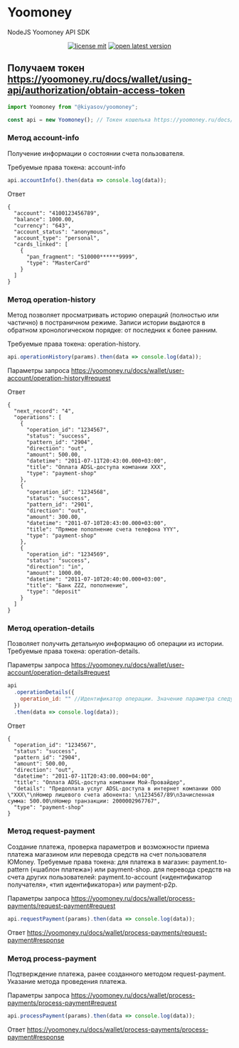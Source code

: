 # Yoomoney

NodeJS Yoomoney API SDK

<p align="center">
  <a href="LICENSE"><img src="https://img.shields.io/npm/l/@kiyasov/yoomoney?maxAge=3600" alt="license mit"></a>
  <a href="https://npmjs.com/package/@kiyasov/yoomoney"><img src="https://img.shields.io/npm/v/@kiyasov/yoomoney/latest.svg?maxAge=3600" alt="open latest version"></a>
</p>

## Получаем токен https://yoomoney.ru/docs/wallet/using-api/authorization/obtain-access-token

```javascript
import Yoomoney from "@kiyasov/yoomoney";

const api = new Yoomoney(); // Токен кошелька https://yoomoney.ru/docs/wallet/using-api/authorization/obtain-access-token
```

### Метод account-info

Получение информации о состоянии счета пользователя.

Требуемые права токена: account-info

```javascript
api.accountInfo().then(data => console.log(data));
```

Ответ

```
{
  "account": "4100123456789",
  "balance": 1000.00,
  "currency": "643",
  "account_status": "anonymous",
  "account_type": "personal",
  "cards_linked": [
    {
      "pan_fragment": "510000******9999",
      "type": "MasterCard"
    }
  ]
}
```

### Метод operation-history

Метод позволяет просматривать историю операций (полностью или частично) в постраничном режиме. Записи истории выдаются в обратном хронологическом порядке: от последних к более ранним.

Требуемые права токена: operation-history.

```javascript
api.operationHistory(params).then(data => console.log(data));
```

Параметры запроса https://yoomoney.ru/docs/wallet/user-account/operation-history#request

Ответ

```
{
  "next_record": "4",
  "operations": [
    {
      "operation_id": "1234567",
      "status": "success",
      "pattern_id": "2904",
      "direction": "out",
      "amount": 500.00,
      "datetime": "2011-07-11T20:43:00.000+03:00",
      "title": "Оплата ADSL-доступа компании XXX",
      "type": "payment-shop"
    },
    {
      "operation_id": "1234568",
      "status": "success",
      "pattern_id": "2901",
      "direction": "out",
      "amount": 300.00,
      "datetime": "2011-07-10T20:43:00.000+03:00",
      "title": "Прямое пополнение счета телефона YYY",
      "type": "payment-shop"
    },
    {
      "operation_id": "1234569",
      "status": "success",
      "direction": "in",
      "amount": 1000.00,
      "datetime": "2011-07-10T20:40:00.000+03:00",
      "title": "Банк ZZZ, пополнение",
      "type": "deposit"
    }
  ]
}
```

### Метод operation-details

Позволяет получить детальную информацию об операции из истории.
Требуемые права токена: operation-details.

Параметры запроса https://yoomoney.ru/docs/wallet/user-account/operation-details#request

```javascript
api
  .operationDetails({
    operation_id: "" //Идентификатор операции. Значение параметра следует указывать как значение параметра operation_id ответа метода operation-history или значение поля payment_id ответа метода process-payment, если запрашивается история счета плательщика.
  })
  .then(data => console.log(data));
```

Ответ

```
{
  "operation_id": "1234567",
  "status": "success",
  "pattern_id": "2904",
  "amount": 500.00,
  "direction": "out",
  "datetime": "2011-07-11T20:43:00.000+04:00",
  "title": "Оплата ADSL-доступа компании Мой-Провайдер",
  "details": "Предоплата услуг ADSL-доступа в интернет компании ООО \"XXX\"\nНомер лицевого счета абонента: \n1234567/89\nЗачисленная сумма: 500.00\nНомер транзакции: 2000002967767",
  "type": "payment-shop"
}
```

### Метод request-payment

Создание платежа, проверка параметров и возможности приема платежа магазином или перевода средств на счет пользователя ЮMoney.
Требуемые права токена:
для платежа в магазин: payment.to-pattern («шаблон платежа») или payment-shop.
для перевода средств на счета других пользователей: payment.to-account («идентификатор получателя», «тип идентификатора») или payment-p2p.

Параметры запроса https://yoomoney.ru/docs/wallet/process-payments/request-payment#request

```javascript
api.requestPayment(params).then(data => console.log(data));
```

Ответ https://yoomoney.ru/docs/wallet/process-payments/request-payment#response

### Метод process-payment

Подтверждение платежа, ранее созданного методом request-payment. Указание метода проведения платежа.

Параметры запроса https://yoomoney.ru/docs/wallet/process-payments/process-payment#request

```javascript
api.processPayment(params).then(data => console.log(data));
```

Ответ https://yoomoney.ru/docs/wallet/process-payments/process-payment#response
